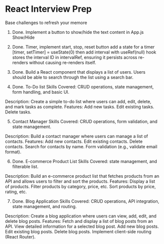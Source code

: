 # React Interview Prep

Base challenges to refresh your memore

1.  Done. Implement a button to show/hide the text content in App.js Show/Hide

2.  Done. Timer, implement start, stop, reset button add a state for a timer [timer, setTimer] = useState(0)
    then add interval with useRef(null) hook stores the interval ID in intervalRef, ensuring it persists across re-renders without causing re-renders itself.

3.  Done. Build a React component that displays a list of users. Users should be able to search through the list using a search bar.

4.  Done. To-Do list
    Skills Covered: CRUD operations, state management, form handling, and basic UI.

Description: Create a simple to-do list where users can add, edit, delete, and mark tasks as complete.
Features:
Add new tasks.
Edit existing tasks.
Delete tasks.

5. Contact Manager
   Skills Covered: CRUD operations, form validation, and state management.

Description: Build a contact manager where users can manage a list of contacts.
Features:
Add new contacts.
Edit existing contacts.
Delete contacts.
Search for contacts by name.
Form validation (e.g., validate email format).

6. Done. E-commerce Product List
   Skills Covered: state management, and filterable list.

Description: Build an e-commerce product list that fetches products from an API and allows users to filter and sort the products.
Features:
Display a list of products.
Filter products by category, price, etc.
Sort products by price, rating, etc.

7. Done. Blog Application
   Skills Covered: CRUD operations, API integration, state management, and routing.

Description: Create a blog application where users can view, add, edit, and delete blog posts.
Features:
Fetch and display a list of blog posts from an API.
View detailed information for a selected blog post.
Add new blog posts.
Edit existing blog posts.
Delete blog posts.
Implement client-side routing (React Router).
